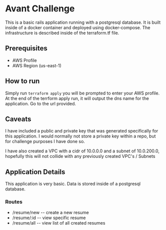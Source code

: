 # Avant Challenge

This is a basic rails application running with a postgresql database. It is built inside of a docker container and deployed using docker-compose.
The infrastructure is described inside of the terraform.tf file. 

## Prerequisites
* AWS Profile
* AWS Region (us-east-1)

## How to run
Simply run `terraform apply` you will be prompted to enter your AWS profile. 
At the end of the terrform apply run, it will output the dns name for the application. 
Go to the url provided.

## Caveats
I have included a public and private key that was generated specifically for this application. I would normally not store a private key within a repo, but 
for challenge purposes I have done so.

I have also created a VPC with a cidr of 10.0.0.0 and a subnet of 10.0.200.0, hopefully this will not collide with any previously created VPC's / Subnets

## Application Details
This application is very basic. Data is stored inside of a postgresql database.

### Routes
* /resume/new -- create a new resume
* /resume/:id -- view specific resume
* /resume/all -- view list of all created resumes

